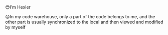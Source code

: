 😍I’m Hexler

😊In my code warehouse, only a part of the code belongs to me, and the other part is usually synchronized to the local and then viewed and modified by myself
